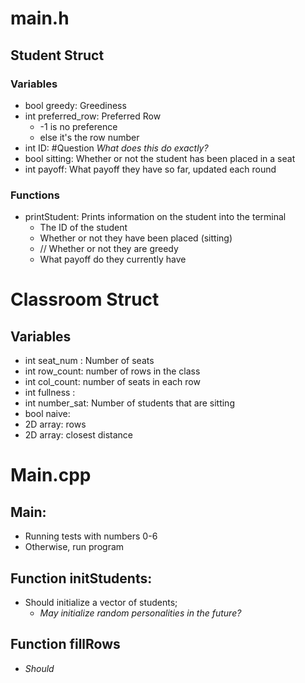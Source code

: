 # main.h

## Student Struct
### Variables
- bool greedy: Greediness 
- int preferred_row: Preferred Row
	- -1 is no preference
	- else it's the row number
- int ID: #Question *What does this do exactly?*
- bool sitting: Whether or not the student has been placed in a seat
- int payoff: What payoff they have so far, updated each round 
### Functions
- printStudent: Prints information on the student into the terminal
	- The ID of the student
	- Whether or not they have been placed (sitting)
	- // Whether or not they are greedy
	- What payoff do they currently have

# Classroom Struct
## Variables
- int seat_num : Number of seats
- int row_count: number of rows in the class
- int col_count: number of seats in each row
- int  fullness :
- int number_sat: Number of students that are sitting
- bool naive: 
- 2D array: rows
- 2D array: closest distance

# Main.cpp

## Main: 
- Running tests with numbers 0-6
- Otherwise, run program

## Function initStudents:
- Should initialize a vector of students;
	- *May initialize random personalities in the future?*

## Function fillRows
- *Should*